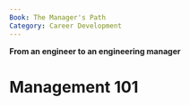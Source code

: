 ```yaml
---
Book: The Manager's Path
Category: Career Development
---
```


**From an engineer to an engineering manager**

# Management 101